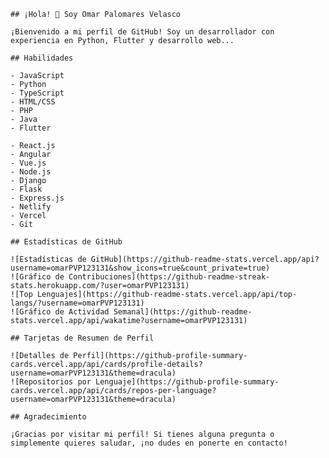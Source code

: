 <head>
  <link rel="stylesheet" type="text/css" href="style.css">
</head>

<body>
  <div class="container">

    ## ¡Hola! 👋 Soy Omar Palomares Velasco

    ¡Bienvenido a mi perfil de GitHub! Soy un desarrollador con experiencia en Python, Flutter y desarrollo web...

    ## Habilidades

    - JavaScript
    - Python
    - TypeScript
    - HTML/CSS
    - PHP
    - Java
    - Flutter

    - React.js
    - Angular
    - Vue.js
    - Node.js
    - Django
    - Flask
    - Express.js
    - Netlify
    - Vercel
    - Git

    ## Estadísticas de GitHub

    ![Estadísticas de GitHub](https://github-readme-stats.vercel.app/api?username=omarPVP123131&show_icons=true&count_private=true)
    ![Gráfico de Contribuciones](https://github-readme-streak-stats.herokuapp.com/?user=omarPVP123131)
    ![Top Lenguajes](https://github-readme-stats.vercel.app/api/top-langs/?username=omarPVP123131)
    ![Gráfico de Actividad Semanal](https://github-readme-stats.vercel.app/api/wakatime?username=omarPVP123131)

    ## Tarjetas de Resumen de Perfil

    ![Detalles de Perfil](https://github-profile-summary-cards.vercel.app/api/cards/profile-details?username=omarPVP123131&theme=dracula)
    ![Repositorios por Lenguaje](https://github-profile-summary-cards.vercel.app/api/cards/repos-per-language?username=omarPVP123131&theme=dracula)

    ## Agradecimiento

    ¡Gracias por visitar mi perfil! Si tienes alguna pregunta o simplemente quieres saludar, ¡no dudes en ponerte en contacto!

  </div>
</body>

